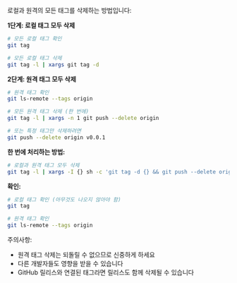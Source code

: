 로컬과 원격의 모든 태그를 삭제하는 방법입니다:

**1단계: 로컬 태그 모두 삭제**
```bash
# 모든 로컬 태그 확인
git tag

# 모든 로컬 태그 삭제
git tag -l | xargs git tag -d
```

**2단계: 원격 태그 모두 삭제**
```bash
# 원격 태그 확인
git ls-remote --tags origin

# 모든 원격 태그 삭제 (한 번에)
git tag -l | xargs -n 1 git push --delete origin

# 또는 특정 태그만 삭제하려면
git push --delete origin v0.0.1
```

**한 번에 처리하는 방법:**
```bash
# 로컬과 원격 태그 모두 삭제
git tag -l | xargs -I {} sh -c 'git tag -d {} && git push --delete origin {}'
```

**확인:**
```bash
# 로컬 태그 확인 (아무것도 나오지 않아야 함)
git tag

# 원격 태그 확인
git ls-remote --tags origin
```

주의사항:
- 원격 태그 삭제는 되돌릴 수 없으므로 신중하게 하세요
- 다른 개발자들도 영향을 받을 수 있습니다
- GitHub 릴리스와 연결된 태그라면 릴리스도 함께 삭제될 수 있습니다
